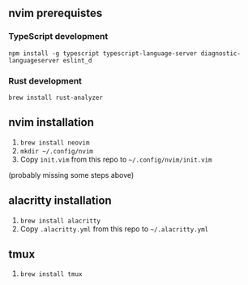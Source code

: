 ## nvim prerequistes

### TypeScript development

`npm install -g typescript typescript-language-server diagnostic-languageserver eslint_d`

### Rust development

`brew install rust-analyzer`

## nvim installation

1. `brew install neovim`
1. `mkdir ~/.config/nvim`
1. Copy `init.vim` from this repo to `~/.config/nvim/init.vim`

(probably missing some steps above)

## alacritty installation

1. `brew install alacritty`
1. Copy `.alacritty.yml` from this repo to `~/.alacritty.yml`

## tmux

1. `brew install tmux`
